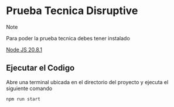 # Prueba Tecnica Disruptive

> [!NOTE]
> Para poder la prueba tecnica debes tener instalado
>
> [Node JS 20.8.1](https://nodejs.org/dist/v20.8.1/node-v20.8.1-x64.msi)

## Ejecutar el Codigo

Abre una terminal ubicada en el directorio del proyecto y ejecuta el siguiente comando
```bash
npm run start
```